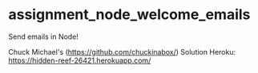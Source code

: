 # assignment_node_welcome_emails
Send emails in Node!

Chuck Michael's (https://github.com/chuckinabox/) Solution
Heroku: https://hidden-reef-26421.herokuapp.com/
